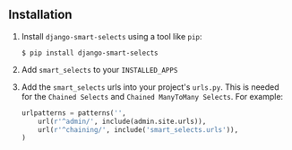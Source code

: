 ## Installation

1. Install `django-smart-selects` using a tool like `pip`:

    ```console
    $ pip install django-smart-selects
    ```

2. Add `smart_selects` to your `INSTALLED_APPS`
3. Add the `smart_selects` urls into your project's `urls.py`. This is needed for the `Chained Selects` and `Chained ManyToMany Selects`. For example:

    ```python
    urlpatterns = patterns('',
        url(r'^admin/', include(admin.site.urls)),
        url(r'^chaining/', include('smart_selects.urls')),
    )
    ```
